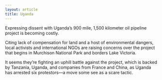 ```yaml
---
layout: article
title: Uganda
---
```


Expressing dissent with Uganda’s 900 mile, 1,500 kilometer oil pipeline project is becoming costly.

Citing lack of compensation for land and a host of environmental dangers, local activists and international NGOs are raising concerns over the project that begins in Murchison National Park and borders Lake Victoria.

It seems they’re fighting an uphill battle against the project, which is backed by Tanzania, Uganda, and companies from France and China, as Uganda has arrested six protestors––a move some see as a scare tactic.
